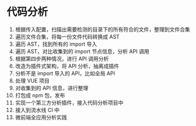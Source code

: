 # 代码分析

1. 根据传入配置，扫描出需要检测的目录下的所有符合的文件，整理到文件合集
2. 遍历文件合集，将每一份文件代码转换成 AST
3. 遍历 AST，找到所有的 import 导入
4. 遍历 AST，对比收集到的 import 节点信息，分析 API 调用
5. 根据第四步两种情况，进行 API 调用分析
6. 改造为插件式架构，将 API 分析，抽离成插件
7. 分析不是 import 导入的 API，比如全局 API
8. 处理 VUE 项目
9. 对收集到的 API 信息，进行整理
10. 打包成 npm 包，发布
11. 实现一个第三方分析插件，接入代码分析项目中
12. 接入到流水线 CI 中
13. 微前端全应用分析实践
